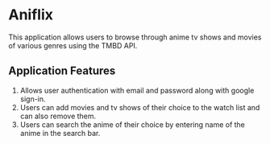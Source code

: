 # Aniflix

This application allows users to browse through anime tv shows and movies of various genres using the TMBD API.

## Application Features

1) Allows user authentication with email and password along with google sign-in.
2) Users can add movies and tv shows of their choice to the watch list and can also remove them.
3) Users can search the anime of their choice by entering name of the anime in the search bar.

